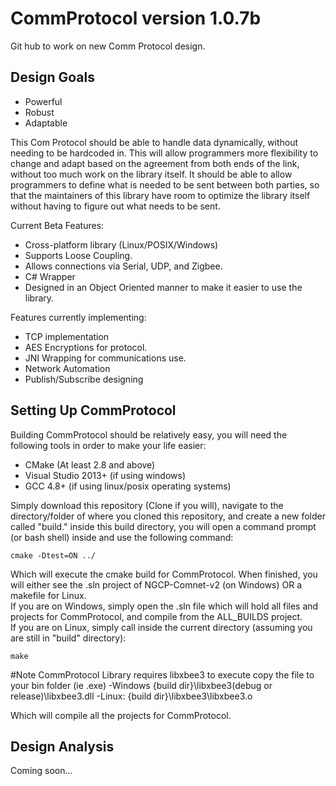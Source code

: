 # CommProtocol version 1.0.7b
Git hub to work on new Comm Protocol design.

## Design Goals
- Powerful
- Robust
- Adaptable

This Com Protocol should be able to handle data dynamically, without needing to be hardcoded in. This will allow programmers more flexibility to change and adapt based on the agreement from both ends of the link, without too much work on the library itself. It should be able to allow programmers to define what is needed to be sent between both parties, so that the maintainers of this library have room to optimize the library itself without having to figure out what needs to be sent.
  
Current Beta Features:
- Cross-platform library (Linux/POSIX/Windows)
- Supports Loose Coupling.
- Allows connections via Serial, UDP, and Zigbee.
- C# Wrapper
- Designed in an Object Oriented manner to make it easier to use the library.  
  
Features currently implementing:  
- TCP implementation  
- AES Encryptions for protocol.  
- JNI Wrapping for communications use.  
- Network Automation
- Publish/Subscribe designing
  
## Setting Up CommProtocol
Building CommProtocol should be relatively easy, you will need the following tools in order to make your life easier:
  
- CMake (At least 2.8 and above)
- Visual Studio 2013+ (if using windows)
- GCC 4.8+ (if using linux/posix operating systems)
  
Simply download this repository (Clone if you will), navigate to the directory/folder of where you cloned this repository, and create a new folder called "build." inside this build directory, you will open a command prompt (or bash shell) inside and use the following command:

```
cmake -Dtest=ON ../
```

Which will execute the cmake build for CommProtocol. When finished, you will either see the .sln project of NGCP-Comnet-v2 (on Windows) OR a makefile for Linux.  
If you are on Windows, simply open the .sln file which will hold all files and projects for CommProtocol, and compile from the ALL_BUILDS project.  
If you are on Linux, simply call inside the current directory (assuming you are still in "build" directory):
```
make
```
#Note 
CommProtocol Library requires libxbee3 to execute copy the file to your bin folder (ie .exe)
-Windows {build dir}\libxbee3\(debug or release)\libxbee3.dll
-Linux: {build dir}\libxbee3\libxbee3.o


Which will compile all the projects for CommProtocol.  
## Design Analysis
Coming soon...
